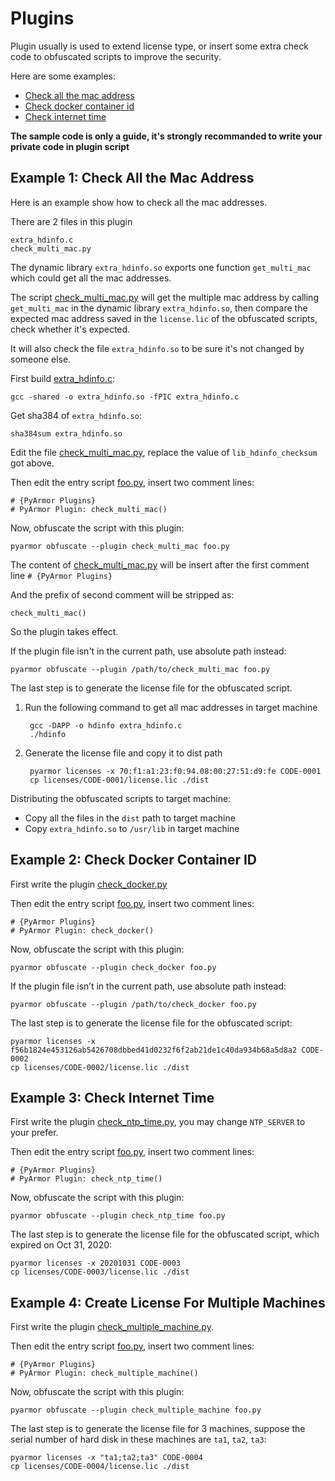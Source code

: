 # Plugins

Plugin usually is used to extend license type, or insert some extra check code
to obfuscated scripts to improve the security.

Here are some examples:

* [Check all the mac address](#example-1-check-all-the-mac-address)
* [Check docker container id](#example-2-check-docker-container-id)
* [Check internet time](#example-3-check-internet-time)

**The sample code is only a guide, it's strongly recommanded to write your
private code in plugin script**

##  Example 1: Check All the Mac Address

Here is an example show how to check all the mac addresses.

There are 2 files in this plugin

    extra_hdinfo.c
    check_multi_mac.py

The dynamic library `extra_hdinfo.so` exports one function `get_multi_mac` which
could get all the mac addresses.

The script [check_multi_mac.py](check_multi_mac.py) will get the multiple mac
address by calling `get_multi_mac` in the dynamic library `extra_hdinfo.so`,
then compare the expected mac address saved in the `license.lic` of the
obfuscated scripts, check whether it's expected.

It will also check the file `extra_hdinfo.so` to be sure it's not changed by
someone else.

First build [extra_hdinfo.c](extra_hdinfo.c):

    gcc -shared -o extra_hdinfo.so -fPIC extra_hdinfo.c

Get sha384 of `extra_hdinfo.so`:

    sha384sum extra_hdinfo.so

Edit the file [check_multi_mac.py](check_multi_mac.py), replace the value of
`lib_hdinfo_checksum` got above.

Then edit the entry script [foo.py](foo.py), insert two comment lines:

    # {PyArmor Plugins}
    # PyArmor Plugin: check_multi_mac()

Now, obfuscate the script with this plugin:

    pyarmor obfuscate --plugin check_multi_mac foo.py

The content of [check_multi_mac.py](check_multi_mac.py) will be insert after the
first comment line `# {PyArmor Plugins}`

And the prefix of second comment will be stripped as:

    check_multi_mac()

So the plugin takes effect.

If the plugin file isn't in the current path, use absolute path instead:

    pyarmor obfuscate --plugin /path/to/check_multi_mac foo.py

The last step is to generate the license file for the obfuscated script.

1. Run the following command to get all mac addresses in target machine

        gcc -DAPP -o hdinfo extra_hdinfo.c
        ./hdinfo

2. Generate the license file and copy it to dist path

        pyarmor licenses -x 70:f1:a1:23:f0:94.08:00:27:51:d9:fe CODE-0001
        cp licenses/CODE-0001/license.lic ./dist

Distributing the obfuscated scripts to target machine:

* Copy all the files in the `dist` path to target machine
* Copy `extra_hdinfo.so` to `/usr/lib` in target machine

## Example 2: Check Docker Container ID

First write the plugin [check_docker.py](check_docker.py)

Then edit the entry script [foo.py](foo.py), insert two comment lines:

    # {PyArmor Plugins}
    # PyArmor Plugin: check_docker()

Now, obfuscate the script with this plugin:

    pyarmor obfuscate --plugin check_docker foo.py

If the plugin file isn’t in the current path, use absolute path instead:

    pyarmor obfuscate --plugin /path/to/check_docker foo.py

The last step is to generate the license file for the obfuscated script:

    pyarmor licenses -x f56b1824e453126ab5426708dbbed41d0232f6f2ab21de1c40da934b68a5d8a2 CODE-0002
    cp licenses/CODE-0002/license.lic ./dist


## Example 3: Check Internet Time

First write the plugin [check_ntp_time.py](check_ntp_time.py), you may change
`NTP_SERVER` to your prefer.

Then edit the entry script [foo.py](foo.py), insert two comment lines:

    # {PyArmor Plugins}
    # PyArmor Plugin: check_ntp_time()

Now, obfuscate the script with this plugin:

    pyarmor obfuscate --plugin check_ntp_time foo.py

The last step is to generate the license file for the obfuscated script, which
expired on Oct 31, 2020:

    pyarmor licenses -x 20201031 CODE-0003
    cp licenses/CODE-0003/license.lic ./dist


## Example 4: Create License For Multiple Machines

First write the plugin [check_multiple_machine.py](check_multiple_machine.py).

Then edit the entry script [foo.py](foo.py), insert two comment lines:

    # {PyArmor Plugins}
    # PyArmor Plugin: check_multiple_machine()

Now, obfuscate the script with this plugin:

    pyarmor obfuscate --plugin check_multiple_machine foo.py

The last step is to generate the license file for 3 machines, suppose the serial
number of hard disk in these machines are `ta1`, `ta2`, `ta3`:

    pyarmor licenses -x "ta1;ta2;ta3" CODE-0004
    cp licenses/CODE-0004/license.lic ./dist
